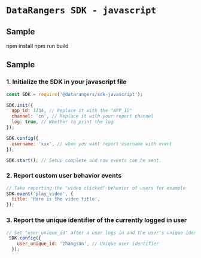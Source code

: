 # `DataRangers SDK - javascript`
## Sample
npm install 
npm run build

## Sample

### 1. Initialize the SDK in your javascript file

```javascript
const SDK = require('@datarangers/sdk-javascript');

SDK.init({
  app_id: 1234, // Replace it with the "APP_ID"
  channel: 'cn', // Replace it with your report channel
  log: true, // Whether to print the log
});

SDK.config({
  username: 'xxx', // when you want report username with event
});

SDK.start(); // Setup complete and now events can be sent.

```

### 2. Report custom user behavior events

```javascript
// Take reporting the "video clicked" behavior of users for example
SDK.event('play_video', {
  title: 'Here is the video title',
});
```

### 3. Report the unique identifier of the currently logged in user

```javascript
// Set "user_unique_id" after a user logs in and the user's unique identifier is retrieved.
 SDK.config({
    user_unique_id: 'zhangsan', // Unique user identifier
  });
```
